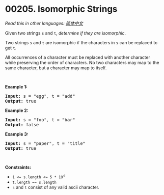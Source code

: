 # 00205. Isomorphic Strings

  _Read this in other languages:_
    [_简体中文_](README.zh-CN.md)

<p>Given two strings <code>s</code> and <code>t</code>, <em>determine if they are isomorphic</em>.</p>

<p>Two strings <code>s</code> and <code>t</code> are isomorphic if the characters in <code>s</code> can be replaced to get <code>t</code>.</p>

<p>All occurrences of a character must be replaced with another character while preserving the order of characters. No two characters may map to the same character, but a character may map to itself.</p>

<p>&nbsp;</p>
<p><strong>Example 1:</strong></p>
<pre><strong>Input:</strong> s = "egg", t = "add"
<strong>Output:</strong> true
</pre><p><strong>Example 2:</strong></p>
<pre><strong>Input:</strong> s = "foo", t = "bar"
<strong>Output:</strong> false
</pre><p><strong>Example 3:</strong></p>
<pre><strong>Input:</strong> s = "paper", t = "title"
<strong>Output:</strong> true
</pre>
<p>&nbsp;</p>
<p><strong>Constraints:</strong></p>

<ul>
	<li><code>1 &lt;= s.length &lt;= 5 * 10<sup>4</sup></code></li>
	<li><code>t.length == s.length</code></li>
	<li><code>s</code> and <code>t</code> consist of any valid ascii character.</li>
</ul>
